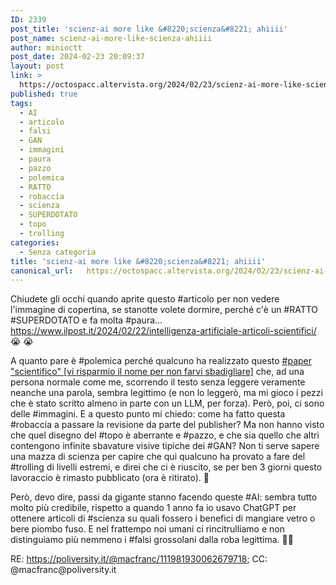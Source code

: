 ```yaml
---
ID: 2339
post_title: 'scienz-ai more like &#8220;scienza&#8221; ahiiii'
post_name: scienz-ai-more-like-scienza-ahiiii
author: minioctt
post_date: 2024-02-23 20:09:37
layout: post
link: >
  https://octospacc.altervista.org/2024/02/23/scienz-ai-more-like-scienza-ahiiii/
published: true
tags:
  - AI
  - articolo
  - falsi
  - GAN
  - immagini
  - paura
  - pazzo
  - polemica
  - RATTO
  - robaccia
  - scienza
  - SUPERDOTATO
  - topo
  - trolling
categories:
  - Senza categoria
title: 'scienz-ai more like &#8220;scienza&#8221; ahiiii'
canonical_url:   https://octospacc.altervista.org/2024/02/23/scienz-ai-more-like-scienza-ahiiii/
---
```

<!-- wp:paragraph -->
<p>Chiudete gli occhi quando aprite questo #articolo per non vedere l'immagine di copertina, se stanotte volete dormire, perché c'è un #RATTO #SUPERDOTATO e fa molta #paura... <a href="https://www.ilpost.it/2024/02/22/intelligenza-artificiale-articoli-scientifici/">https://www.ilpost.it/2024/02/22/intelligenza-artificiale-articoli-scientifici/</a> 😭️ 😭️</p>
<!-- /wp:paragraph -->

<!-- wp:paragraph -->
<p>A quanto pare è #polemica perché qualcuno ha realizzato questo <a href="https://www.frontiersin.org/articles/10.3389/fcell.2023.1339390/full">#paper "scientifico" [vi risparmio il nome per non farvi sbadigliare]</a> che, ad una persona normale come me, scorrendo il testo senza leggere veramente neanche una parola, sembra legittimo (e non lo leggerò, ma mi gioco i pezzi che è stato scritto almeno in parte con un LLM, per forza). Però, poi, ci sono delle #immagini. E a questo punto mi chiedo: come ha fatto questa #robaccia a passare la revisione da parte del publisher? Ma non hanno visto che quel disegno del #topo è aberrante e #pazzo, e che sia quello che altri contengono infinite sbavature visive tipiche dei #GAN? Non ti serve sapere una mazza di scienza per capire che qui qualcuno ha provato a fare del #trolling di livelli estremi, e direi che ci è riuscito, se per ben 3 giorni questo lavoraccio è rimasto pubblicato (ora è ritirato). 🔪️</p>
<!-- /wp:paragraph -->

<!-- wp:paragraph -->
<p>Però, devo dire, passi da gigante stanno facendo queste #AI: sembra tutto molto più credibile, rispetto a quando 1 anno fa io usavo ChatGPT per ottenere articoli di #scienza su quali fossero i benefici di mangiare vetro o bere piombo fuso. E nel frattempo noi umani ci rincitrulliamo e non distinguiamo più nemmeno i #falsi grossolani dalla roba legittima. 😵‍💫️</p>
<!-- /wp:paragraph -->

<!-- wp:paragraph -->
<p>RE: <a href="https://poliversity.it/@macfranc/111981930062679718">https://poliversity.it/@macfranc/111981930062679718</a>; CC: @macfranc@poliversity.it</p>
<!-- /wp:paragraph -->